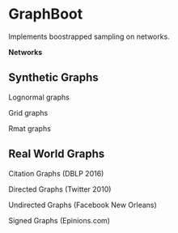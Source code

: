 # GraphBoot

Implements boostrapped sampling on networks. 

**Networks**
<h2>Synthetic Graphs</h2>
<p>Lognormal graphs</p>
<p>Grid graphs</p>
<p>Rmat graphs</p>
<h2>Real World Graphs</h2>
<p>Citation Graphs (DBLP 2016)</p>
<p>Directed Graphs (Twitter 2010)</p>
<p>Undirected Graphs (Facebook New Orleans)</p>
<p>Signed Graphs (Epinions.com)</p>
